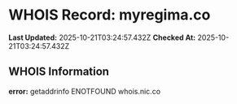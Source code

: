# WHOIS Record: myregima.co

**Last Updated:** 2025-10-21T03:24:57.432Z
**Checked At:** 2025-10-21T03:24:57.432Z

## WHOIS Information

**error:** getaddrinfo ENOTFOUND whois.nic.co

